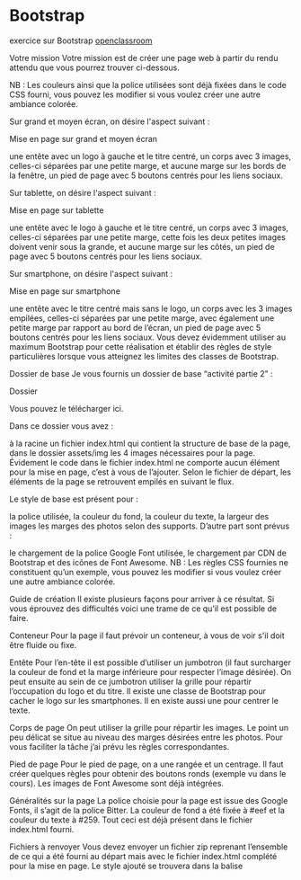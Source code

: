 # Bootstrap
exercice sur Bootstrap <a href='https://openclassrooms.com/courses/prenez-en-main-bootstrap'>openclassroom</a>

Votre mission
Votre mission est de créer une page web à partir du rendu attendu que vous pourrez trouver ci-dessous.

NB : Les couleurs ainsi que la police utilisées sont déjà fixées dans le code CSS fourni, vous pouvez les modifier si vous voulez créer une autre ambiance colorée.

Sur grand et moyen écran, on désire l'aspect suivant :

Mise en page sur grand et moyen écran

une entête avec un logo à gauche et le titre centré,
un corps avec 3 images, celles-ci séparées par une petite marge, et aucune marge sur les bords de la fenêtre,
un pied de page avec 5 boutons centrés pour les liens sociaux.
 

Sur tablette, on désire l'aspect suivant :

Mise en page sur tablette

une entête avec le logo à gauche et le titre centré,
un corps avec 3 images, celles-ci séparées par une petite marge, cette fois les deux petites images doivent venir sous la grande, et aucune marge sur les côtés,
un pied de page avec 5 boutons centrés pour les liens sociaux.
 

Sur smartphone, on désire l'aspect suivant :

Mise en page sur smartphone

une entête avec le titre centré mais sans le logo,
un corps avec les 3 images empilées, celles-ci séparées par une petite marge, avec également une petite marge par rapport au bord de l’écran,
un pied de page avec 5 boutons centrés pour les liens sociaux.
Vous devez évidemment utiliser au maximum Bootstrap pour cette réalisation et établir des règles de style particulières lorsque vous atteignez les limites des classes de Bootstrap.

 

Dossier de base
Je vous fournis un dossier de base “activité partie 2” :

Dossier

Vous pouvez le télécharger ici.

 

Dans ce dossier vous avez :

à la racine un fichier index.html qui contient la structure de base de la page,
dans le dossier assets/img les 4 images nécessaires pour la page.
Évidement le code dans le fichier index.html ne comporte aucun élément pour la mise en page, c’est à vous de l’ajouter. Selon le fichier de départ, les éléments de la page se retrouvent empilés en suivant le flux.

Le style de base est présent pour :

la police utilisée,
la couleur du fond,
la couleur du texte,
la largeur des images
les marges des photos selon des supports.
D’autre part sont prévus :

le chargement de la police Google Font utilisée,
le chargement par CDN de Bootstrap et des icônes de Font Awesome.
NB : Les règles CSS fournies ne constituent qu’un exemple, vous pouvez les modifier si vous voulez créer une autre ambiance colorée.

 

Guide de création
Il existe plusieurs façons pour arriver à ce résultat. Si vous éprouvez des difficultés voici une trame de ce qu’il est possible de faire.

Conteneur
Pour la page il faut prévoir un conteneur, à vous de voir s'il doit être fluide ou fixe.

Entête
Pour l’en-tête il est possible d’utiliser un jumbotron (il faut surcharger la couleur de fond et la marge inférieure pour respecter l’image désirée). On peut ensuite au sein de ce jumbotron utiliser la grille pour répartir l’occupation du logo et du titre. Il existe une classe de Bootstrap pour cacher le logo sur les smartphones. Il en existe aussi une pour centrer le texte.

Corps de page 
On peut utiliser la grille pour répartir les images. Le point un peu délicat se situe au niveau des marges désirées entre les photos. Pour vous faciliter la tâche j’ai prévu les règles correspondantes.

Pied de page
Pour le pied de page, on a une rangée et un centrage. Il faut créer quelques règles pour obtenir des boutons ronds (exemple vu dans le cours). Les images de Font Awesome sont déjà intégrées.

Généralités sur la page 
La police choisie pour la page est issue des Google Fonts, il s’agit de la police Bitter. La couleur de fond a été fixée à #eef et la couleur du texte à #259. Tout ceci est déjà présent dans le fichier index.html fourni.

 

Fichiers à renvoyer
Vous devez envoyer un fichier zip reprenant l’ensemble de ce qui a été fourni au départ mais avec le fichier index.html complété pour la mise en page. Le style ajouté se trouvera dans la balise <style> de la page pour simplifier.

Les critères d'évaluation vont porter sur :

l’aspect du bandeau de titre (couleur de fond),
l’aspect du logo selon les supports (il doit disparaître sur les smartphones),
la répartition des images selon les supports,
l’aspect des boutons en bas de page et leur centrage.
Bon courage !

 

Send your work